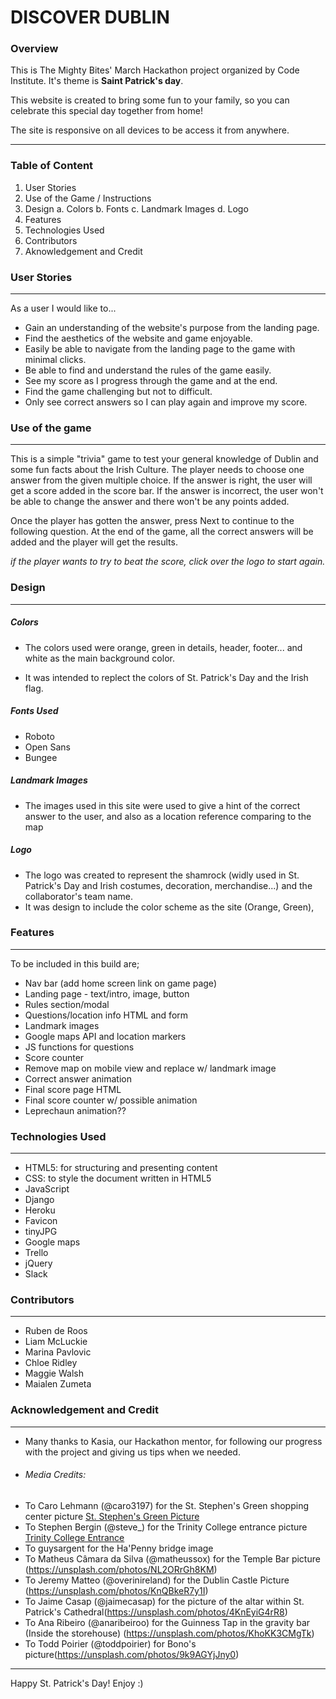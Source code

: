 # DISCOVER DUBLIN

### Overview

This is The Mighty Bites' March Hackathon project organized by Code Institute.
It's theme is **Saint Patrick's day**.

This website is created to bring some fun to your family, so you can celebrate this special day together from home! 

The site is responsive on all devices to be access it from anywhere.

---
### Table of Content

1. User Stories
2. Use of the Game / Instructions
3. Design
a. Colors
b. Fonts
c. Landmark Images
d. Logo
4. Features
5. Technologies Used
6. Contributors
7. Aknowledgement and Credit


### User Stories
---
As a user I would like to...
- Gain an understanding of the website's purpose from the landing page.
- Find the aesthetics of the website and game enjoyable.
- Easily be able to navigate from the landing page to the game with minimal clicks.
- Be able to find and understand the rules of the game easily.
- See my score as I progress through the game and at the end.
- Find the game challenging but not to difficult.
- Only see correct answers so I can play again and improve my score.

### Use of the game
---
This is a simple "trivia" game to test your general knowledge of Dublin and some fun facts about the Irish Culture.
The player needs to choose one answer from the given multiple choice. If the answer is right, the user will get  a score added in the score bar.
If the answer is incorrect, the user won't be able to change the answer and there won't be any points added.

Once the player has gotten the answer, press Next to continue to the following question.
At the end of the game, all the correct answers will be added and the player will get the results.

*if the player wants to try to beat the score, click over the logo to start again.*


### Design
---
##### Colors

- The colors used were orange, green in details, header, footer... and white as the main background color.

 - It was intended to replect the colors of St. Patrick's Day and the Irish flag.

##### Fonts Used 

- Roboto
- Open Sans
- Bungee

##### Landmark Images

- The images used in this site were used to give a hint of the correct answer to the user, and also as a location reference comparing to the map

##### Logo

- The logo was created to represent the shamrock (widly used in St. Patrick's Day and Irish costumes, decoration, merchandise...) and the collaborator's team name. 
- It was design to include the color scheme as the site (Orange, Green), 

### Features
---

To be included in this build are;

- Nav bar (add home screen link on game page)
- Landing page - text/intro, image, button
- Rules section/modal
- Questions/location info HTML and form
- Landmark images
- Google maps API and location markers
- JS functions for questions
- Score counter
- Remove map on mobile view and replace w/ landmark image
- Correct answer animation
- Final score page HTML 
- Final score counter w/ possible animation
- Leprechaun animation??

### Technologies Used
---

- HTML5: for structuring and presenting content
- CSS: to style the document written in HTML5
- JavaScript
- Django
- Heroku
- Favicon
- tinyJPG
- Google maps
- Trello
- jQuery
- Slack

### Contributors
---

+ Ruben de Roos
+ Liam McLuckie
+ Marina Pavlovic
+ Chloe Ridley
+ Maggie Walsh
+ Maialen Zumeta

### Acknowledgement and Credit
---
- Many thanks to Kasia, our Hackathon mentor, for following our progress with the project and giving us tips when we needed. 

- ###### Media Credits: 
+ To Caro Lehmann (@caro3197) for the St. Stephen's Green shopping center picture [St. Stephen's Green Picture](https://unsplash.com/photos/a8Itzshq7U8)
+ To Stephen Bergin (@steve_) for the Trinity College entrance picture [Trinity College Entrance](https://unsplash.com/photos/jEQydmwFlFM)
+ To guysargent for the Ha'Penny bridge image 
+ To Matheus Câmara da Silva (@matheussox) for the Temple Bar picture (https://unsplash.com/photos/NL2ORrGh8KM)
+ To Jeremy Matteo (@overinireland) for the Dublin Castle Picture (https://unsplash.com/photos/KnQBkeR7y1I) 
+ To Jaime Casap (@jaimecasap) for the picture of the altar within St. Patrick's Cathedral(https://unsplash.com/photos/4KnEyiG4rR8)
+ To Ana Ribeiro (@anaribeiroo) for the Guinness Tap in the gravity bar (Inside the storehouse) (https://unsplash.com/photos/KhoKK3CMgTk)
+ To Todd Poirier (@toddpoirier) for Bono's picture(https://unsplash.com/photos/9k9AGYjJny0) 



----------
Happy St. Patrick's Day! Enjoy :)
